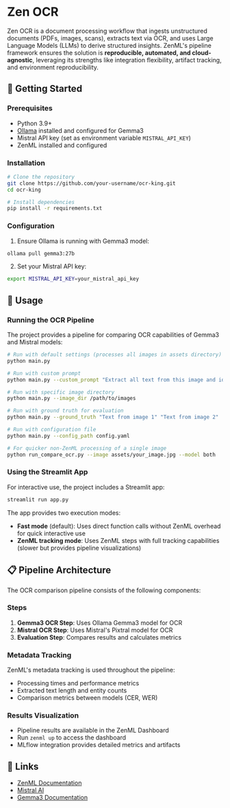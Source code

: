 # Zen OCR

Zen OCR is a document processing workflow that ingests unstructured documents (PDFs, images, scans), extracts text via OCR, and uses Large Language Models (LLMs) to derive structured insights. ZenML's pipeline framework ensures the solution is **reproducible, automated, and cloud-agnostic**, leveraging its strengths like integration flexibility, artifact tracking, and environment reproducibility.

## 🚀 Getting Started

### Prerequisites

- Python 3.9+
- [Ollama](https://ollama.ai/) installed and configured for Gemma3
- Mistral API key (set as environment variable `MISTRAL_API_KEY`)
- ZenML installed and configured

### Installation

```bash
# Clone the repository
git clone https://github.com/your-username/ocr-king.git
cd ocr-king

# Install dependencies
pip install -r requirements.txt
```

### Configuration

1. Ensure Ollama is running with Gemma3 model:
```bash
ollama pull gemma3:27b
```

2. Set your Mistral API key:
```bash
export MISTRAL_API_KEY=your_mistral_api_key
```

## 📌 Usage

### Running the OCR Pipeline

The project provides a pipeline for comparing OCR capabilities of Gemma3 and Mistral models:

```bash
# Run with default settings (processes all images in assets directory)
python main.py

# Run with custom prompt
python main.py --custom_prompt "Extract all text from this image and identify any named entities."

# Run with specific image directory
python main.py --image_dir /path/to/images

# Run with ground truth for evaluation
python main.py --ground_truth "Text from image 1" "Text from image 2"

# Run with configuration file
python main.py --config_path config.yaml

# For quicker non-ZenML processing of a single image
python run_compare_ocr.py --image assets/your_image.jpg --model both
```

### Using the Streamlit App

For interactive use, the project includes a Streamlit app:

```bash
streamlit run app.py
```

The app provides two execution modes:
- **Fast mode** (default): Uses direct function calls without ZenML overhead for quick interactive use
- **ZenML tracking mode**: Uses ZenML steps with full tracking capabilities (slower but provides pipeline visualizations)

## 📋 Pipeline Architecture

The OCR comparison pipeline consists of the following components:

### Steps

1. **Gemma3 OCR Step**: Uses Ollama Gemma3 model for OCR
2. **Mistral OCR Step**: Uses Mistral's Pixtral model for OCR
3. **Evaluation Step**: Compares results and calculates metrics

### Metadata Tracking

ZenML's metadata tracking is used throughout the pipeline:
- Processing times and performance metrics
- Extracted text length and entity counts
- Comparison metrics between models (CER, WER)

### Results Visualization

- Pipeline results are available in the ZenML Dashboard
- Run `zenml up` to access the dashboard
- MLflow integration provides detailed metrics and artifacts

## 🔗 Links

- [ZenML Documentation](https://zenml.io/docs)
- [Mistral AI](https://mistral.ai/)
- [Gemma3 Documentation](https://ai.google.dev/gemma3)
